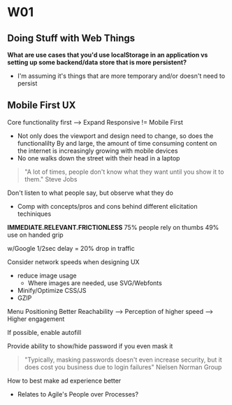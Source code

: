 # W01

## Doing Stuff with Web Things
**What are use cases that you'd use localStorage in an application vs setting up some backend/data store that is more persistent?**
* I'm assuming it's things that are more temporary and/or doesn't need to persist

## Mobile First UX
Core functionality first --> Expand
Responsive != Mobile First
* Not only does the viewport and design need to change, so does the functionalilty
By and large, the amount of time consuming content on the internet is increasingly growing with mobile devices
* No one walks down the street with their head in a laptop

> "A lot of times, people don't know what they want until you show it to them."
> Steve Jobs

Don't listen to what people say, but observe what they do
* Comp with concepts/pros and cons behind different elicitation techiniques

**IMMEDIATE.RELEVANT.FRICTIONLESS**
75% people rely on thumbs
49% use on handed grip

w/Google 1/2sec delay = 20% drop in traffic

Consider network speeds when designing UX
* reduce image usage
    * Where images are needed, use SVG/Webfonts
* Minify/Optimize CSS/JS
* GZIP

Menu Positioning
Better Reachability --> Perception of higher speed --> Higher engagement

If possible, enable autofill

Provide ability to show/hide password if you even mask it
> "Typically, masking passwords doesn't even increase security, but it does cost you business due to login failures"
> Nielsen Norman Group


How to best make ad experience better
* Relates to Agile's People over Processes?

